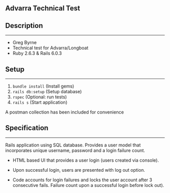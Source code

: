 ## Advarra Technical Test

## Description
- - -
- Greg Byrne
- Technical test for Advarra/Longboat
- Ruby 2.6.3 & Rails 6.0.3

## Setup
- - - 
1. `bundle install` (Install gems)
2. `rails db:setup` (Setup database)
3. `rspec` (Optional: run tests)   
4. `rails s`  (Start application)

A postman collection has been included for convenience

## Specification
--- 
Rails application using SQL database.
Provides a user model that incorporates unique username,
password and a login failure count.

- HTML based UI that provides a user login 
(users created via console). 

- Upon successful login, users are presented with
log out option.
  
- Code accounts for login failures and locks
the user account after 3 consecutive fails.
Failure count upon a successful login before
lock out).
